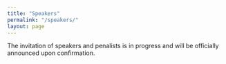 ```yaml
---
title: "Speakers"
permalink: "/speakers/"
layout: page
---
```


The invitation of speakers and penalists is in progress and will be officially announced upon confirmation.

